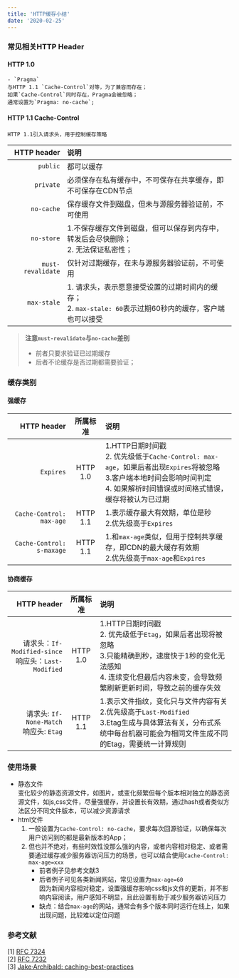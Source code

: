 ```yaml
---
title: 'HTTP缓存小结'
date: '2020-02-25'
---
```


### 常见相关HTTP Header
#### HTTP 1.0
    - `Pragma`  
    与HTTP 1.1 `Cache-Control`对等，为了兼容而存在；  
    如果`Cache-Control`同时存在，Pragma会被忽略；  
    通常设置为`Pragma: no-cache`;
#### HTTP 1.1 Cache-Control  
    HTTP 1.1引入请求头，用于控制缓存策略  

|HTTP header|说明|
|-:|:-|
|`public`|都可以缓存|
|`private`|必须保存在私有缓存中，不可保存在共享缓存，即不可保存在CDN节点|
|`no-cache`|保存缓存文件到磁盘，但未与源服务器验证前，不可使用|
|`no-store`|1.不保存缓存文件到磁盘，但可以保存到内存中，转发后会尽快删除；<br>2. 无法保证私密性；|
|`must-revalidate`|仅针对过期缓存，在未与源服务器验证前，不可使用|
|`max-stale`|1. 请求头，表示愿意接受设置的过期时间内的缓存；<br>2. `max-stale: 60`表示过期60秒内的缓存，客户端也可以接受|


> **注意`must-revalidate`与`no-cache`差别**  
> - 前者只要求验证已过期缓存
> - 后者不论缓存是否过期都需要验证；

    
### 缓存类别
#### 强缓存

|HTTP header|所属标准|说明|
|-:|:-:|:-|
|`Expires`|HTTP 1.0|1.HTTP日期时间戳<br>2. 优先级低于`Cache-Control: max-age`，如果后者出现`Expires`将被忽略<br>3.客户端本地时间会影响时间判定<br>4. 如果解析时间错误或时间格式错误，缓存将被认为已过期|
|`Cache-Control: max-age`|HTTP 1.1|1.表示缓存最大有效期，单位是秒<br>2.优先级高于`Expires`|
|`Cache-Control: s-maxage`|HTTP 1.1|1.和`max-age`类似，但用于控制共享缓存，即CDN的最大缓存有效期<br>2.优先级高于`max-age`和`Expires`|

#### 协商缓存

|HTTP header|所属标准|说明|
|-:|:-:|:-|
|请求头：`If-Modified-since`<br>响应头：`Last-Modified`|HTTP 1.0|1.HTTP日期时间戳<br>2. 优先级低于`Etag`，如果后者出现将被忽略<br>3.只能精确到秒，速度快于1秒的变化无法感知<br>4. 连续变化但最后内容未变，会导致频繁刷新更新时间，导致之前的缓存失效|
|请求头: `If-None-Match`<br>响应头: `Etag`|HTTP 1.1|1.表示文件指纹，变化只与文件内容有关<br>2.优先级高于`Last-Modified`<br>3.Etag生成与具体算法有关，分布式系统中每台机器可能会为相同文件生成不同的Etag，需要统一计算规则|

### 使用场景
- 静态文件  
变化较少的静态资源文件，如图片，或变化频繁但每个版本相对独立的静态资源文件，如js,css文件，尽量强缓存，并设置长有效期，通过hash或者类似方法区分不同文件版本，可以减少资源请求
- html文件  
    1. 一般设置为`Cache-Control: no-cache`，要求每次回源验证，以确保每次用户访问到的都是最新版本的App；  
    2. 但也并不绝对，有些时效性没那么强的内容，或者内容相对稳定、或者需要通过缓存减少服务器访问压力的场景，也可以结合使用`Cache-Control: max-age=xxx`
        - 前者例子见参考文献3
        - 后者例子可见各类新闻网站，常见设置为`max-age=60`  
            因为新闻内容相对稳定，设置强缓存影响css和js文件的更新，并不影响内容阅读，用户感知不明显，且此设置有助于减少服务器访问压力
        - 缺点：结合`max-age`的网站，通常会有多个版本同时运行在线上，如果出现问题，比较难以定位问题
### 参考文献
[1] [RFC 7324](https://tools.ietf.org/html/rfc7234)  
[2] [RFC 7232](https://tools.ietf.org/html/rfc7232)  
[3] [Jake·Archibald: caching-best-practices](https://jakearchibald.com/2016/caching-best-practices/)